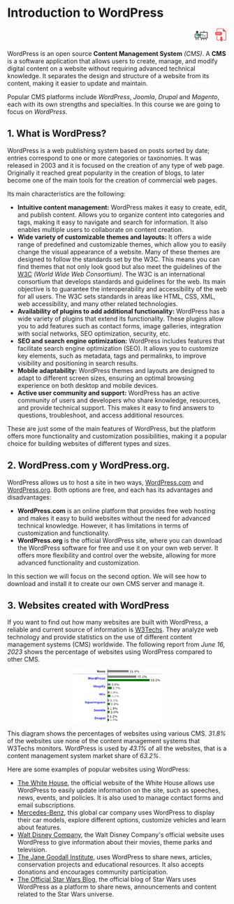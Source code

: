# Introduction to WordPress

<div style="text-align: right">
<a target="_blank" href="slides/01.html"><img src="../../img/diapositivas.png" width="32" /></a>&nbsp;&nbsp;
<a target="_blank" href="01.pdf"><img src="../../img/pdf.png" width="32" /></a>
</div>

WordPress is an open source **Content Management System** *(CMS)*. A **CMS** is a software application that allows users to create, manage, and modify digital content on a website without requiring advanced technical knowledge. It separates the design and structure of a website from its content, making it easier to update and maintain. 

Popular CMS platforms include *WordPress*, *Joomla*, *Drupal* and *Magento*, each with its own strengths and specialties. In this course we are going to focus on *WordPress*. 

## 1. What is WordPress?

WordPress is a web publishing system based on posts sorted by date; entries correspond to one or more categories or taxonomies. It was released in 2003 and it is focused on the creation of any type of web page. Originally it reached great popularity in the creation of blogs, to later become one of the main tools for the creation of commercial web pages.  

Its main characteristics are the following:
* **Intuitive content management:** WordPress makes it easy to create, edit, and publish content. Allows you to organize content into categories and tags, making it easy to navigate and search for information. It also enables multiple users to collaborate on content creation. 
* **Wide variety of customizable themes and layouts:** It offers a wide range of predefined and customizable themes, which allow you to easily change the visual appearance of a website. Many of these themes are designed to follow the standards set by the W3C. This means you can find themes that not only look good but also meet the guidelines of the [W3C](https://www.w3.org/) *(World Wide Web Consortium)*. The W3C is an international consortium that develops standards and guidelines for the web. Its main objective is to guarantee the interoperability and accessibility of the web for all users. The W3C sets standards in areas like HTML, CSS, XML, web accessibility, and many other related technologies.
* **Availability of plugins to add additional functionality:** WordPress has a wide variety of plugins that extend its functionality. These plugins allow you to add features such as contact forms, image galleries, integration with social networks, SEO optimization, security, etc.
* **SEO and search engine optimization:** WordPress includes features that facilitate search engine optimization (SEO). It allows you to customize key elements, such as metadata, tags and permalinks, to improve visibility and positioning in search results.
* **Mobile adaptability:** WordPress themes and layouts are designed to adapt to different screen sizes, ensuring an optimal browsing experience on both desktop and mobile devices. 
* **Active user community and support:** WordPress has an active community of users and developers who share knowledge, resources, and provide technical support. This makes it easy to find answers to questions, troubleshoot, and access additional resources.

These are just some of the main features of WordPress, but the platform offers more functionality and customization possibilities, making it a popular choice for building websites of different types and sizes.

## 2. WordPress.com y WordPress.org.

WordPress allows us to host a site in two ways, [WordPress.com](https://wordpress.com/es/) and [WordPress.org](https://wordpress.org/). Both options are free, and each has its advantages and disadvantages:
* **WordPress.com** is an online platform that provides free web hosting and makes it easy to build websites without the need for advanced technical knowledge. However, it has limitations in terms of customization and functionality.
* **WordPress.org** is the official WordPress site, where you can download the WordPress software for free and use it on your own web server. It offers more flexibility and control over the website, allowing for more advanced functionality and customization.

In this section we will focus on the second option. We will see how to download and install it to create our own CMS server and manage it.

## 3. Websites created with WordPress

If you want to find out how many websites are built with WordPress, a reliable and current source of information is [W3Techs](https://w3techs.com/). They analyze web technology and provide statistics on the use of different content management systems (CMS) worldwide. The following report from *June 16, 2023* shows the percentage of websites using WordPress compared to other CMS.

<div align="center">
    <img src="../../img/statistics_of_cms.png" width="40%">
</div>

This diagram shows the percentages of websites using various CMS. *31.8%* of the websites use none of the content management systems that W3Techs monitors.
WordPress is used by *43.1%* of all the websites, that is a content management system market share of *63.2%*.

Here are some examples of popular websites using WordPress:
* [The White House](https://www.whitehouse.gov/es/), the official website of the White House allows use WordPress to easily update information on the site, such as speeches, news, events, and policies. It is also used to manage contact forms and email subscriptions.
* [Mercedes-Benz](https://www.mercedes-benz.es/passengercars.html), this global car company uses WordPress to display their car models, explore different options, customize vehicles and learn about features.
* [Walt Disney Company](https://thewaltdisneycompany.com/), the Walt Disney Company's official website uses WordPress to give information about their movies, theme parks and television.
* [The Jane Goodall Institute](https://www.janegoodall.org), uses WordPress to share news, articles, conservation projects and educational resources. It also accepts donations and encourages community participation.
* [The Official Star Wars Blog](https://www.starwars.com/news), the official blog of Star Wars uses WordPress as a platform to share news, announcements and content related to the Star Wars universe.

